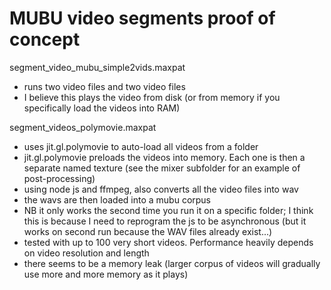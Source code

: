 # MUBU video segments proof of concept

segment_video_mubu_simple2vids.maxpat

- runs two video files and two video files
- I believe this plays the video from disk (or from memory if you specifically load the videos into RAM)

segment_videos_polymovie.maxpat

- uses jit.gl.polymovie to auto-load all videos from a folder
- jit.gl.polymovie preloads the videos into memory. Each one is then a separate named texture (see the mixer subfolder for an example of post-processing)
- using node js and ffmpeg, also converts all the video files into wav
- the wavs are then loaded into a mubu corpus
- NB it only works the second time you run it on a specific folder; I think this is because I need to reprogram the js to be asynchronous (but it works on second run because the WAV files already exist...)
- tested with up to 100 very short videos. Performance heavily depends on video resolution and length
- there seems to be a memory leak (larger corpus of videos will gradually use more and more memory as it plays)